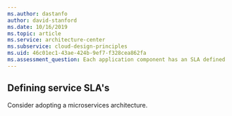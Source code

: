 ```yaml
---
ms.author: dastanfo
author: david-stanford
ms.date: 10/16/2019
ms.topic: article
ms.service: architecture-center
ms.subservice: cloud-design-principles
ms.uid: 46c01ec1-43ae-424b-9ef7-f328cea862fa
ms.assessment_question: Each application component has an SLA defined
---
```

## Defining service SLA's

Consider adopting a microservices architecture.
